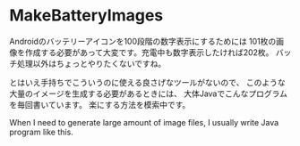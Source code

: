 MakeBatteryImages
=================
Androidのバッテリーアイコンを100段階の数字表示にするためには
101枚の画像を作成する必要があって大変です。充電中も数字表示したければ202枚。
バッチ処理以外はちょっとやりたくないですね。

とはいえ手持ちでこういうのに使える良さげなツールがないので、
このような大量のイメージを生成する必要があるときには、
大体Javaでこんなプログラムを毎回書いています。
楽にする方法を模索中です。

When I need to generate large amount of image files, I usually write Java program like this.
